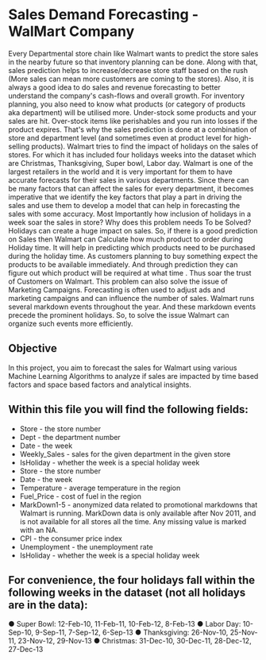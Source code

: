 # Sales Demand Forecasting - WalMart Company
Every Departmental store chain like Walmart wants to predict the store sales in the nearby future so that inventory planning can be done. Along with that, sales prediction helps to increase/decrease store staff based on the rush (More sales can mean more customers are coming to the stores). Also, it is always a good idea to do sales and revenue forecasting to better understand the company's cash-flows and overall growth. For inventory planning, you also need to know what products (or category of products aka department) will be utilised more. Under-stock some products and your sales are hit. Over-stock items like perishables and you run into losses if the product expires. That's why the sales prediction is done at a combination of store and department level (and sometimes even at product level for high-selling products).
Walmart tries to find the impact of holidays on the sales of stores. For which it has included four holidays weeks into the dataset which are Christmas, Thanksgiving, Super bowl, Labor day. Walmart is one of the largest retailers in the world and it is very important for them to have accurate forecasts for their sales in various departments. Since there can be many factors that can affect the sales for every department, it becomes imperative that we identify the key factors that play a part in driving the sales and use them to develop a model that can help in forecasting the sales with some accuracy.
Most Importantly how inclusion of holidays in a week soar the sales in store?  Why does this problem needs To be Solved? Holidays can create a huge impact on sales. So, if there is a good prediction on Sales then Walmart can Calculate how much product to order during Holiday time. It will help in predicting which products need to be purchased during the holiday time. As customers planning to buy something expect the products to be available immediately. And through prediction they can figure out which product will be required at what time . Thus soar the trust of Customers on Walmart. This problem can also solve the issue of Marketing Campaigns. Forecasting is often used to adjust ads and marketing campaigns and can influence the number of sales. Walmart runs several markdown events throughout the year. And these markdown events precede the prominent holidays. So, to solve the issue Walmart can organize such events more efficiently.
## Objective 
In this project, you aim to forecast the sales for Walmart using various Machine Learning Algorithms to analyze if sales are impacted by time based factors and space based factors  and analytical insights.
## Within this file you will find the following fields:
-	Store - the store number
-	Dept - the department number
-	Date - the week
-	Weekly_Sales -  sales for the given department in the given store
-	IsHoliday - whether the week is a special holiday week
-	Store - the store number
-	Date - the week
-	Temperature - average temperature in the region
-	Fuel_Price - cost of fuel in the region
-	MarkDown1-5 - anonymized data related to promotional markdowns that Walmart is running. MarkDown data is only available after Nov 2011, and is not available for all stores all the time. Any missing value is marked with an NA.
-	CPI - the consumer price index
-	Unemployment - the unemployment rate
-	IsHoliday - whether the week is a special holiday week
## For convenience, the four holidays fall within the following weeks in the dataset (not all holidays are in the data):
●	Super Bowl: 12-Feb-10, 11-Feb-11, 10-Feb-12, 8-Feb-13
●	Labor Day: 10-Sep-10, 9-Sep-11, 7-Sep-12, 6-Sep-13
●	Thanksgiving: 26-Nov-10, 25-Nov-11, 23-Nov-12, 29-Nov-13
●	Christmas: 31-Dec-10, 30-Dec-11, 28-Dec-12, 27-Dec-13
